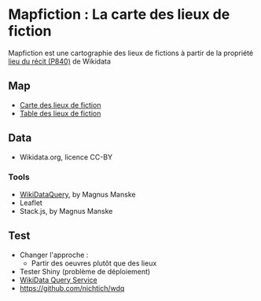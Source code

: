# Mapfiction : La carte des lieux de fiction

Mapfiction est une cartographie des lieux de fictions à partir de la propriété [lieu du récit (P840)](https://www.wikidata.org/wiki/Property:P840) de Wikidata

## Map

- [Carte des lieux de fiction](http://htmlpreview.github.io/?https://github.com/blaquans/mapfiction/blob/master/html/map_location.html)
- [Table des lieux de fiction](http://htmlpreview.github.io/?https://github.com/blaquans/mapfiction/blob/master/html/dt_items.html)

## Data

* Wikidata.org, licence CC-BY

### Tools

* [WikiDataQuery](https://wdq.wmflabs.org/api_documentation.html), by Magnus Manske
* Leaflet
* Stack.js, by Magnus Manske

## Test

* Changer l'approche : 
  * Partir des oeuvres plutôt que des lieux
* Tester Shiny (problème de déploiement)
* [WikiData Query Service](https://query.wikidata.org/)
* https://github.com/nichtich/wdq
